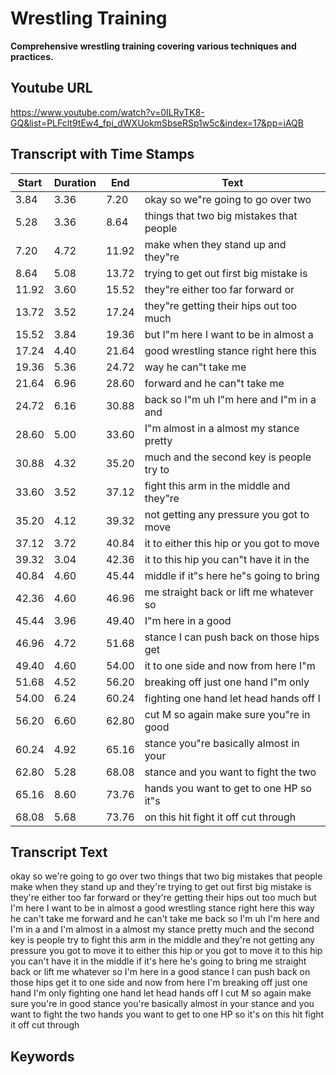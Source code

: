 # Wrestling Training
__**Comprehensive wrestling training covering various techniques and practices.**__
## Youtube URL
https://www.youtube.com/watch?v=0ILRyTK8-GQ&list=PLFclt9tEw4_fpi_dWXUokmSbseRSp1w5c&index=17&pp=iAQB
## Transcript with Time Stamps
| Start | Duration | End | Text |
|-------|----------|-----|------|
| 3.84 | 3.36 | 7.20 | okay so we"re going to go over two |
| 5.28 | 3.36 | 8.64 | things that two big mistakes that people |
| 7.20 | 4.72 | 11.92 | make when they stand up and they"re |
| 8.64 | 5.08 | 13.72 | trying to get out first big mistake is |
| 11.92 | 3.60 | 15.52 | they"re either too far forward or |
| 13.72 | 3.52 | 17.24 | they"re getting their hips out too much |
| 15.52 | 3.84 | 19.36 | but I"m here I want to be in almost a |
| 17.24 | 4.40 | 21.64 | good wrestling stance right here this |
| 19.36 | 5.36 | 24.72 | way he can"t take me |
| 21.64 | 6.96 | 28.60 | forward and he can"t take me |
| 24.72 | 6.16 | 30.88 | back so I"m uh I"m here and I"m in a and |
| 28.60 | 5.00 | 33.60 | I"m almost in a almost my stance pretty |
| 30.88 | 4.32 | 35.20 | much and the second key is people try to |
| 33.60 | 3.52 | 37.12 | fight this arm in the middle and they"re |
| 35.20 | 4.12 | 39.32 | not getting any pressure you got to move |
| 37.12 | 3.72 | 40.84 | it to either this hip or you got to move |
| 39.32 | 3.04 | 42.36 | it to this hip you can"t have it in the |
| 40.84 | 4.60 | 45.44 | middle if it"s here he"s going to bring |
| 42.36 | 4.60 | 46.96 | me straight back or lift me whatever so |
| 45.44 | 3.96 | 49.40 | I"m here in a good |
| 46.96 | 4.72 | 51.68 | stance I can push back on those hips get |
| 49.40 | 4.60 | 54.00 | it to one side and now from here I"m |
| 51.68 | 4.52 | 56.20 | breaking off just one hand I"m only |
| 54.00 | 6.24 | 60.24 | fighting one hand let head hands off I |
| 56.20 | 6.60 | 62.80 | cut M so again make sure you"re in good |
| 60.24 | 4.92 | 65.16 | stance you"re basically almost in your |
| 62.80 | 5.28 | 68.08 | stance and you want to fight the two |
| 65.16 | 8.60 | 73.76 | hands you want to get to one HP so it"s |
| 68.08 | 5.68 | 73.76 | on this hit fight it off cut through |

## Transcript Text
okay so we're going to go over two things that two big mistakes that people make when they stand up and they're trying to get out first big mistake is they're either too far forward or they're getting their hips out too much but I'm here I want to be in almost a good wrestling stance right here this way he can't take me forward and he can't take me back so I'm uh I'm here and I'm in a and I'm almost in a almost my stance pretty much and the second key is people try to fight this arm in the middle and they're not getting any pressure you got to move it to either this hip or you got to move it to this hip you can't have it in the middle if it's here he's going to bring me straight back or lift me whatever so I'm here in a good stance I can push back on those hips get it to one side and now from here I'm breaking off just one hand I'm only fighting one hand let head hands off I cut M so again make sure you're in good stance you're basically almost in your stance and you want to fight the two hands you want to get to one HP so it's on this hit fight it off cut through 
## Keywords
